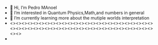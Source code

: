 - 👋 Hi, I’m Pedro MAnoel
- 👀 I’m interested in Quantum Physics,Math,and numbers in general
- 🌱 I’m currently learning more about the mutiple worlds interpretation
- <><><><><><><><><><><><><><><><><><><><><><><><><><><><><><><><><><><><><><><><><><><><><><><><><><><><>  
- 

<!---
DeltaMage/DeltaMage is a ✨ special ✨ repository because its `README.md` (this file) appears on your GitHub profile.
You can click the Preview link to take a look at your changes.
--->
